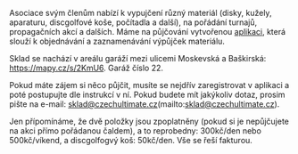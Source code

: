 Asociace svým členům nabízí k vypujčení různý materiál (disky, kužely, aparaturu, discgolfové koše, počítadla a další), na pořádání turnajů, propagačních akcí a dalších. Máme na půjčování vytvořenou [aplikaci](//sklad.czechultimate.cz/), která slouží k objednávání a zaznamenávání výpůjček materiálu.

Sklad se nachází v areálu garáží mezi ulicemi Moskevská a Baškirská: <https://mapy.cz/s/2KmU6>. Garáž číslo 22.

Pokud máte zájem si něco půjčit, musíte se nejdřív zaregistrovat v aplikaci a poté postupujte dle instrukcí v ní. Pokud budete mít jakýkoliv dotaz, prosim pište na e-mail: sklad@czechultimate.cz(mailto:sklad@czechultimate.cz).

Jen přípomínáme, že dvě položky jsou zpoplatněny (pokud si je nepůjčujete na akci přímo pořádanou čaldem), a to reprobedny: 300kč/den nebo 500kč/víkend, a discgolfogvý koš: 50kč/den. Vše se řeší fakturou.
